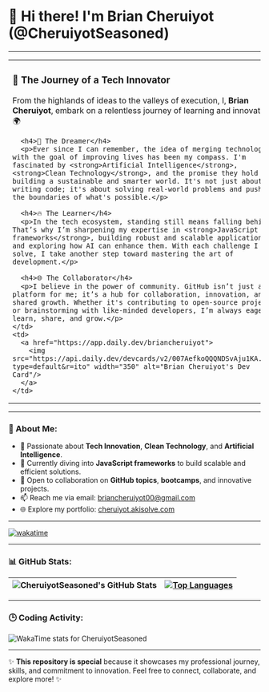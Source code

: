 # 👋 Hi there! I'm Brian Cheruiyot (@CheruiyotSeasoned)

---

<table>
  <tr>
    <td>
      <h3>🚀 The Journey of a Tech Innovator</h3>
      <p>From the highlands of ideas to the valleys of execution, I, <strong>Brian Cheruiyot</strong>, embark on a relentless journey of learning and innovation. 🌍</p>

      <h4>🧠 The Dreamer</h4>
      <p>Ever since I can remember, the idea of merging technology with the goal of improving lives has been my compass. I'm fascinated by <strong>Artificial Intelligence</strong>, <strong>Clean Technology</strong>, and the promise they hold for building a sustainable and smarter world. It's not just about writing code; it's about solving real-world problems and pushing the boundaries of what's possible.</p>

      <h4>🔥 The Learner</h4>
      <p>In the tech ecosystem, standing still means falling behind. That’s why I’m sharpening my expertise in <strong>JavaScript frameworks</strong>, building robust and scalable applications, and exploring how AI can enhance them. With each challenge I solve, I take another step toward mastering the art of development.</p>

      <h4>🌐 The Collaborator</h4>
      <p>I believe in the power of community. GitHub isn’t just a platform for me; it’s a hub for collaboration, innovation, and shared growth. Whether it's contributing to open-source projects or brainstorming with like-minded developers, I’m always eager to learn, share, and grow.</p>
    </td>
    <td>
      <a href="https://app.daily.dev/briancheruiyot">
        <img src="https://api.daily.dev/devcards/v2/007AefkoQQQNDSvAju1KA.png?type=default&r=ito" width="350" alt="Brian Cheruiyot's Dev Card"/>
      </a>
    </td>
  </tr>
</table>

---

### 👀 About Me:
- 🌟 Passionate about **Tech Innovation**, **Clean Technology**, and **Artificial Intelligence**.
- 🌱 Currently diving into **JavaScript frameworks** to build scalable and efficient solutions.
- 💞️ Open to collaboration on **GitHub topics**, **bootcamps**, and innovative projects.
- 📫 Reach me via email: [briancheruiyot00@gmail.com](mailto:briancheruiyot00@gmail.com)
- 🌐 Explore my portfolio: [cheruiyot.akisolve.com](https://cheruiyot.akisolve.com)

---

[![wakatime](https://wakatime.com/badge/user/ca21c3c6-821a-434f-81e5-3fb2d759d85f/project/246b0fac-319a-47e6-815b-5fc7ebf1a627.svg)](https://wakatime.com/badge/user/ca21c3c6-821a-434f-81e5-3fb2d759d85f/project/246b0fac-319a-47e6-815b-5fc7ebf1a627)

---

### 📊 GitHub Stats:

| ![CheruiyotSeasoned's GitHub Stats](https://github-readme-stats.vercel.app/api?username=CheruiyotSeasoned&theme=radical&show_icons=true&count_private=true) | [![Top Languages](https://github-readme-stats.vercel.app/api/top-langs/?username=CheruiyotSeasoned&layout=compact&langs_count=8&theme=radical)](https://github.com/CheruiyotSeasoned/github-readme-stats) |
| :---: | :---: |

---

### 🕒 Coding Activity:
<img src="https://wakatime.com/share/@ca21c3c6-821a-434f-81e5-3fb2d759d85f/8593a64a-d395-41da-8e03-83c67386c49d.svg" alt="WakaTime stats for CheruiyotSeasoned"/>

---

✨ **This repository is special** because it showcases my professional journey, skills, and commitment to innovation. Feel free to connect, collaborate, and explore more! ✨
